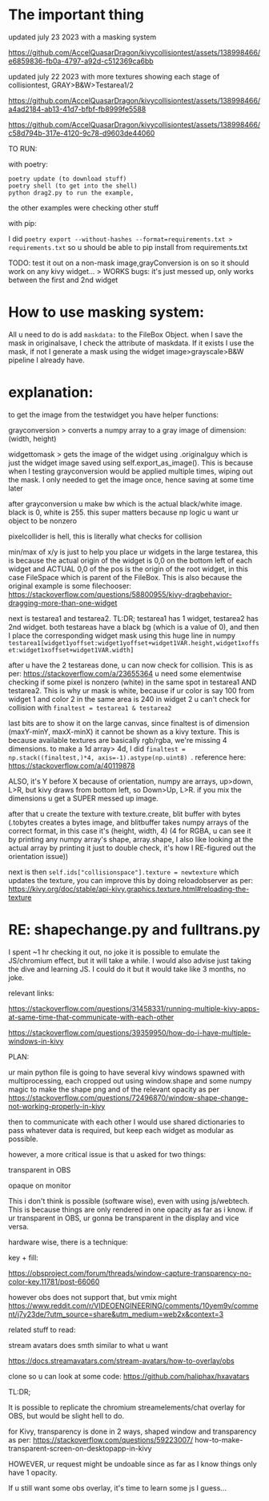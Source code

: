 # The important thing

updated july 23 2023 with a masking system


https://github.com/AccelQuasarDragon/kivycollisiontest/assets/138998466/e6859836-fb0a-4797-a92d-c512369ca6bb


updated july 22 2023 with more textures showing each stage of collisiontest, GRAY>B&W>Testarea1/2


https://github.com/AccelQuasarDragon/kivycollisiontest/assets/138998466/a4ad2184-ab13-41d7-bfbf-fb8999fe5588


https://github.com/AccelQuasarDragon/kivycollisiontest/assets/138998466/c58d794b-317e-4120-9c78-d9603de44060

TO RUN:

with poetry:
```
poetry update (to download stuff)
poetry shell (to get into the shell)
python drag2.py to run the example, 
```
the other examples were checking other stuff

with pip:

I did `poetry export --without-hashes --format=requirements.txt > requirements.txt` so u should be able to pip install from requirements.txt

TODO:
    test it out on a non-mask image,grayConversion is on so it should work on any kivy widget... > WORKS
    bugs: it's just messed up, only works between the first and 2nd widget

# How to use masking system: 

All u need to do is add `maskdata:` to the FileBox Object. when I save the mask in originalsave, I check the attribute of maskdata. If it exists I use the mask, if not I generate a mask using the widget image>grayscale>B&W pipeline I already have.

# explanation:


to get the image from the testwidget you have helper functions:  

grayconversion > converts a numpy array to a gray image of dimension: (width, height) 

widgettomask > gets the image of the widget using .originalguy which is just the widget image saved using self.export_as_image(). This is because when I testing grayconversion would be applied multiple times, wiping out the mask. I only needed to get the image once, hence saving at some time later

after grayconversion u make bw which is the actual black/white image. black is 0, white is 255. this super matters because np logic u want ur object to be nonzero 

pixelcollider is hell, this is literally what checks for collision

min/max of x/y is just to help you place ur widgets in the large testarea, this is because the actual origin of the widget is 0,0 on the bottom left of each widget and ACTUAL 0,0 of the pos is the origin of the root widget, in this case FileSpace which is parent of the FileBox. This is also because the original example is some filechooser: https://stackoverflow.com/questions/58800955/kivy-dragbehavior-dragging-more-than-one-widget

next is testarea1 and testarea2. TL:DR; testarea1 has 1 widget, testarea2 has 2nd widget. both testareas have a black bg (which is a value of 0), and then I place the corresponding widget mask using this huge line in numpy `testarea1[widget1yoffset:widget1yoffset+widget1VAR.height,widget1xoffset:widget1xoffset+widget1VAR.width]`

after u have the 2 testareas done, u can now check for collision. This is as per:  https://stackoverflow.com/a/23655364 
u need some elementwise checking if some pixel is nonzero (white) in the same spot in testarea1 AND testarea2. This is why ur mask is white, because if ur color is say 100 from widget 1 and color 2 in the same area is 240 in widget 2 u can't check for collision with `finaltest = testarea1 & testarea2`

last bits are to show it on the large canvas, since finaltest is of dimension (maxY-minY, maxX-minX) it cannot be shown as a kivy texture. This is because available textures are basically rgb/rgba, we're missing 4 dimensions. to make a 1d array> 4d, I did `finaltest = np.stack((finaltest,)*4, axis=-1).astype(np.uint8) `. reference here: https://stackoverflow.com/a/40119878 

ALSO, it's Y before X because of orientation, numpy are arrays, up>down, L>R, but kivy draws from bottom left, so Down>Up, L>R. if you mix the dimensions u get a SUPER messed up image.

after that u create the texture with texture.create, blit buffer with bytes (.tobytes creates a bytes image, and blitbuffer takes numpy arrays of the correct format, in this case it's (height, width, 4) (4 for RGBA, u can see it by printing any numpy array's shape, array.shape, I also like looking at the actual array by printing it just to double check, it's how I RE-figured out the orientation issue))

next is then `self.ids["collisionspace"].texture = newtexture` which updates the texture, you can improve this by doing reloadobserver as per: https://kivy.org/doc/stable/api-kivy.graphics.texture.html#reloading-the-texture


# RE: shapechange.py and fulltrans.py

I spent ~1 hr checking it out, no joke it is possible to emulate the JS/chromium effect, but it will take a while. I would also advise just taking the dive and learning JS. I could do it but it would take like 3 months, no joke. 

relevant links:

https://stackoverflow.com/questions/31458331/running-multiple-kivy-apps-at-same-time-that-communicate-with-each-other

https://stackoverflow.com/questions/39359950/how-do-i-have-multiple-windows-in-kivy

PLAN:

ur main python file is going to have several kivy windows spawned with multiprocessing, each cropped out using window.shape and some numpy magic to make the shape png  and of the relevant opacity as per 
https://stackoverflow.com/questions/72496870/window-shape-change-not-working-properly-in-kivy

then to communicate with each other I would use shared dictionaries to pass whatever data is required, but keep each widget as modular as possible.

however, a more critical issue is that u asked for two things:

transparent in OBS

opaque on monitor

This i don't think is possible (software wise), even with using js/webtech. This is because things are only rendered in one opacity as far as i know. if ur transparent in OBS, ur gonna be transparent in the display and vice versa.

hardware wise, there is a technique: 

key + fill:

https://obsproject.com/forum/threads/window-capture-transparency-no-color-key.11781/post-66060

however obs does not support that, but vmix might
https://www.reddit.com/r/VIDEOENGINEERING/comments/10yem9v/comment/j7y23de/?utm_source=share&utm_medium=web2x&context=3

related stuff to read:

stream avatars does smth similar to what u want

https://docs.streamavatars.com/stream-avatars/how-to-overlay/obs

clone so u can look at some code: https://github.com/haliphax/hxavatars


TL:DR;

It is possible to replicate the chromium streamelements/chat overlay 
for OBS, but would be slight hell to do.

for Kivy, transparency is done in 2 ways, shaped window and 
transparency as per: https://stackoverflow.com/questions/59223007/
how-to-make-transparent-screen-on-desktopapp-in-kivy

HOWEVER, ur request might be undoable since as far as I know things 
only have 1 opacity.

If u still want some obs overlay, it's time to learn some js I guess...
